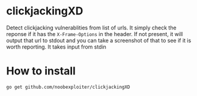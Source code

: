 # clickjackingXD
Detect clickjacking vulnerablities from list of urls. It simply check the reponse if it has the ```X-Frame-Options``` in the header. If not present, it will output that url to stdout and you can take a screenshot of that to see if it is worth reporting. It takes input from stdin

# How to install
```go get github.com/noobexploiter/clickjackingXD```

